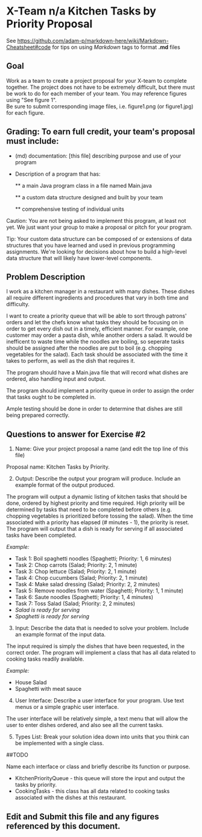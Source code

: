 # X-Team n/a Kitchen Tasks by Priority Proposal

See https://github.com/adam-p/markdown-here/wiki/Markdown-Cheatsheet#code for tips on using *Markdown* tags to format __.md__ files

## Goal

Work as a team to create a project proposal for your X-team to complete together.
The project does not have to be extremely difficult,
but there must be work to do for each member of your team.
You may reference figures using "See figure 1".  
Be sure to submit corresponding image files, i.e. figure1.png (or figure1.jpg) for each figure.

## Grading: To earn full credit, your team's proposal must include:

* (md) documentation: [this file] describing purpose and use of your program

* Description of a program that has:

  ** a main Java program class in a file named Main.java
  
  ** a custom data structure designed and built by your team
  
  ** comprehensive testing of individual units
  
 Caution: You are not being asked to implement this program, at least not yet. 
 We just want your group to make a proposal or pitch for your program.
 
 Tip: Your custom data structure can be composed of or extensions of data structures that you have learned and used in previous programming assignments.  We're looking for decisions about how to build a high-level data structure that will likely have lower-level components.

## Problem Description

I work as a kitchen manager in a restaurant with many dishes. These dishes all require different ingredients and procedures that vary in both time and difficulty.  

I want to create a priority queue that will be able to sort through patrons' orders and let the chefs know what tasks they should be focusing on in order to get every dish out in a timely, efficient manner. For example, one customer may order a pasta dish, while another orders a salad. It would be inefficent to waste time while the noodles are boiling, so seperate tasks should be assigned after the noodles are put to boil (e.g. chopping vegetables for the salad). Each task should be associated with the time it takes to perform, as well as the dish that requires it.  

The program should have a Main.java file that will record what dishes are ordered, also handling input and output. 

The program should implement a priority queue in order to assign the order that tasks ought to be completed in.  

Ample testing should be done in order to determine that dishes are still being prepared correctly.


## Questions to answer for Exercise #2

1. Name: Give your project proposal a name (and edit the top line of this file)

Proposal name: Kitchen Tasks by Priority.


2. Output: Describe the output your program will produce.  Include an example format of the output produced.

The program will output a dynamic listing of kitchen tasks that should be done, ordered by highest priority and time required.
High priority will be determined by tasks that need to be completed before others (e.g. chopping vegetables is prioritized before tossing the salad). When the time associated with a priority has elapsed (# minutes - 1), the priority is reset. The program will output that a dish is ready for serving if all associated tasks have been completed. 

*Example:*  
* Task 1: Boil spaghetti noodles (Spaghetti; Priority: 1, 6 minutes)  
* Task 2: Chop carrots (Salad; Priority: 2, 1 minute)  
* Task 3: Chop lettuce (Salad; Priority: 2, 1 minute)  
* Task 4: Chop cucumbers (Salad; Priority: 2, 1 minute)  
* Task 4: Make salad dressing (Salad; Priority: 2, 2 minutes)  
* Task 5: Remove noodles from water (Spaghetti; Priority: 1, 1 minute)  
* Task 6: Saute noodles (Spaghetti; Priority: 1, 4 minutes)  
* Task 7: Toss Salad (Salad; Priority: 2, 2 minutes)  
* *Salad is ready for serving*  
* *Spaghetti is ready for serving*  


3. Input: Describe the data that is needed to solve your problem. Include an example format of the input data.

The input required is simply the dishes that have been requested, in the correct order. The program will implement a class that has all data related to cooking tasks readily available.  

*Example:*  
* House Salad  
* Spaghetti with meat sauce  


4. User Interface: Describe a user interface for your program.  Use text menus or a simple graphic user interface.

The user interface will be relatively simple, a text menu that will allow the user to enter dishes ordered, and also see all the current tasks.


5. Types List: Break your solution idea down into units that you think can be implemented with a single class.

##TODO


Name each interface or class and briefly describe its function or purpose.

* KitchenPriorityQueue - this queue will store the input and output the tasks by priority.  
* CookingTasks - this class has all data related to cooking tasks associated with the dishes at this restaurant.


## Edit and Submit this file and any figures referenced by this document.

